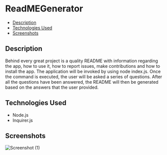 # ReadMEGenerator


* [Description](#Description)
* [Technologies Used](#technologies-used)
* [Screenshots](#screenshots)

## Description
Behind every great project is a quality README with information regarding the app, how to use it, how to report issues, make contributions and how to install the app. The application will be invoked by using node index.js. Once the command is executed, the user will be asked a series of questions. After all the questions have been answered, the README will then be generated based on the answers that the user provided.

## Technologies Used
- Node.js
- Inquirer.js

## Screenshots
![Screenshot (1)](https://github.com/DLEllis07/ReadMEGenerator/assets/122822611/bbd86d9f-b6ee-4944-9df6-4dd22d479150)



